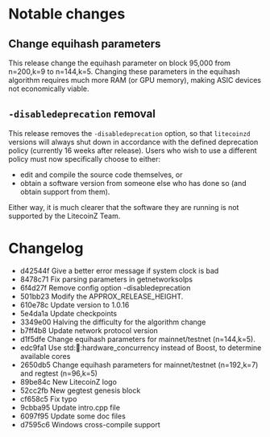 Notable changes
===============

Change equihash parameters
--------------------------

This release change the equihash parameter on block 95,000 from n=200,k=9 to
n=144,k=5. Changing these parameters in the equihash algorithm requires much
more RAM (or GPU memory), making ASIC devices not economically viable.

`-disabledeprecation` removal
-----------------------------

This release removes the `-disabledeprecation` option, so that `litecoinzd` versions
will always shut down in accordance with the defined deprecation policy (currently 16
weeks after release). Users who wish to use a different policy must now specifically
choose to either:

- edit and compile the source code themselves, or
- obtain a software version from someone else who has done so (and obtain
  support from them).

Either way, it is much clearer that the software they are running is not
supported by the LitecoinZ Team.

Changelog
=========

* d42544f Give a better error message if system clock is bad
* 8478c71 Fix parsing parameters in getnetworksolps
* 6f4d27f Remove config option -disabledeprecation
* 501bb23 Modify the APPROX_RELEASE_HEIGHT.
* 610e78c Update version to 1.0.16
* 5e4da1a Update checkpoints
* 3349e00 Halving the difficulty for the algorithm change
* b7ff4b8 Update network protocol version
* d1f5dfe Change equihash parameters for mainnet/testnet (n=144,k=5).
* edc9fa1 Use std::thread::hardware_concurrency instead of Boost, to determine available cores
* 2650db5 Change equihash parameters for mainnet/testnet (n=192,k=7) and regtest (n=96,k=5)
* 89be84c New LitecoinZ logo
* 52cc2fb New gegtest genesis block
* cf658c5 Fix typo
* 9cbba95 Update intro.cpp file
* 6097f95 Update some doc files
* d7595c6 Windows cross-compile support
